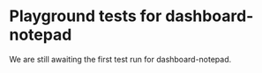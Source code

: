# Playground tests for dashboard-notepad
We are still awaiting the first test run for dashboard-notepad.
